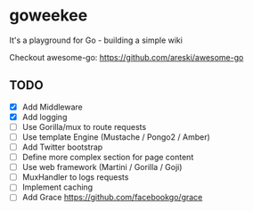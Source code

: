 goweekee
========

It's a playground for Go - building a simple wiki

Checkout awesome-go: https://github.com/areski/awesome-go


TODO
----

- [x] Add Middleware
- [x] Add logging
- [ ] Use Gorilla/mux to route requests
- [ ] Use template Engine (Mustache / Pongo2 / Amber)
- [ ] Add Twitter bootstrap
- [ ] Define more complex section for page content
- [ ] Use web framework (Martini / Gorilla / Goji)
- [ ] MuxHandler to logs requests
- [ ] Implement caching
- [ ] Add Grace https://github.com/facebookgo/grace
